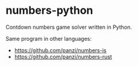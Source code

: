 numbers-python
==============

Contdown numbers game solver written in Python.

Same program in other languages:
 * https://github.com/panzi/numbers-js
 * https://github.com/panzi/numbers-rust
